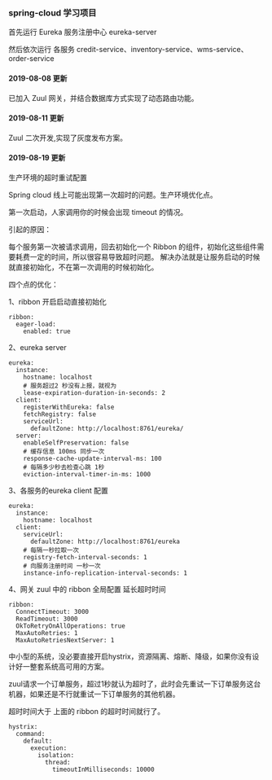 ### spring-cloud 学习项目

首先运行 Eureka 服务注册中心 eureka-server

然后依次运行 各服务 credit-service、inventory-service、wms-service、order-service

#### 2019-08-08 更新

已加入 Zuul 网关，并结合数据库方式实现了动态路由功能。

#### 2019-08-11 更新

Zuul 二次开发,实现了灰度发布方案。

#### 2019-08-19 更新 

生产环境的超时重试配置

Spring cloud 线上可能出现第一次超时的问题。生产环境优化点。

第一次启动，人家调用你的时候会出现 timeout 的情况。

引起的原因：

每个服务第一次被请求调用，回去初始化一个 Ribbon 的组件，初始化这些组件需要耗费一定的时间，所以很容易导致超时问题。
解决办法就是让服务启动的时候就直接初始化，不在第一次调用的时候初始化。

四个点的优化：

1、ribbon 开启启动直接初始化

```
ribbon:
  eager-load:
    enabled: true
```

2、eureka server 

```
eureka:
  instance:
    hostname: localhost
    # 服务超过2 秒没有上报，就视为
    lease-expiration-duration-in-seconds: 2
  client:
    registerWithEureka: false
    fetchRegistry: false
    serviceUrl:
      defaultZone: http://localhost:8761/eureka/
  server:
    enableSelfPreservation: false
    # 缓存信息 100ms 同步一次
    response-cache-update-interval-ms: 100
    # 每隔多少秒去检查心跳 1秒
    eviction-interval-timer-in-ms: 1000
```

3、各服务的eureka client 配置
```
eureka:
  instance:
    hostname: localhost
  client:
    serviceUrl:
      defaultZone: http://localhost:8761/eureka
    # 每隔一秒拉取一次
    registry-fetch-interval-seconds: 1
    # 向服务注册时间 一秒一次
    instance-info-replication-interval-seconds: 1
```
4、网关 zuul 中的 ribbon 全局配置 延长超时时间

```
ribbon:
  ConnectTimeout: 3000
  ReadTimeout: 3000
  OkToRetryOnAllOperations: true
  MaxAutoRetries: 1
  MaxAutoRetriesNextServer: 1
```

中小型的系统，没必要直接开启hystrix，资源隔离、熔断、降级，如果你没有设计好一整套系统高可用的方案。

zuul请求一个订单服务，超过1秒就认为超时了，此时会先重试一下订单服务这台机器，如果还是不行就重试一下订单服务的其他机器。

超时时间大于 上面的 ribbon 的超时时间就行了。

```$xslt
hystrix:
  command:
    default:
      execution:
        isolation:
          thread:
            timeoutInMilliseconds: 10000
```